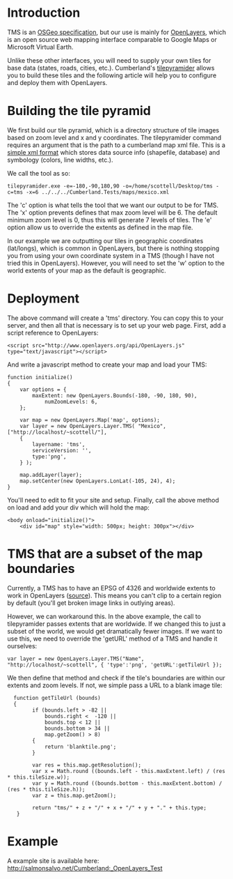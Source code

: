

# Introduction #

TMS is an [OSGeo specification](http://wiki.osgeo.org/wiki/Tile_Map_Service_Specification), but our use is mainly for [OpenLayers](http://openlayers.org/), which is an open source web mapping interface comparable to Google Maps or Microsoft Virtual Earth.

Unlike these other interfaces, you will need to supply your own tiles for base data (states, roads, cities, etc.).  Cumberland's [tilepyramider](tilepyramider.md) allows you to build these tiles and the following article will help you to configure and deploy them with OpenLayers.

# Building the tile pyramid #

We first build our tile pyramid, which is a directory structure of tile images based on zoom level and x and y coordinates.  The tilepyramider command requires an argument that is the path to a cumberland map xml file.  This is a [simple xml format](mapXmlFormat.md) which stores data source info (shapefile, database) and symbology (colors, line widths, etc.).

We call the tool as so:

```
tilepyramider.exe -e=-180,-90,180,90 -o=/home/scottell/Desktop/tms -c=tms -x=6 ../../../Cumberland.Tests/maps/mexico.xml
```

The 'c' option is what tells the tool that we want our output to be for TMS.  The 'x' option prevents defines that max  zoom level will be 6.  The default minimum zoom level is 0, thus this will generate 7 levels of tiles. The 'e' option allow us to override the extents as defined in the map file.

In our example we are outputting our tiles in geographic coordinates (lat/longs), which is common in OpenLayers, but there is nothing stopping you from using your own coordinate system in a TMS (though I have not tried this in OpenLayers).  However, you will need to set the 'w' option to the world extents of your map as the default is geographic.

# Deployment #

The above command will create a 'tms' directory.  You can copy this to your server, and then all that is necessary is to set up your web page.  First, add a script reference to OpenLayers:

```
<script src="http://www.openlayers.org/api/OpenLayers.js" type="text/javascript"></script>
```

And write a javascript method to create your map and load your TMS:

```
function initialize()
{
    var options = {
        maxExtent: new OpenLayers.Bounds(-180, -90, 180, 90),
            numZoomLevels: 6,
    };

    var map = new OpenLayers.Map('map', options);
    var layer = new OpenLayers.Layer.TMS( "Mexico", ["http://localhost/~scottell/"],
    {
        layername: 'tms',
        serviceVersion: '',
        type:'png',
    } );
   
    map.addLayer(layer);
    map.setCenter(new OpenLayers.LonLat(-105, 24), 4);
}
```

You'll need to edit to fit your site and setup.  Finally, call the above method on load and add your div which will hold the map:

```
<body onload="initialize()">
    <div id="map" style="width: 500px; height: 300px"></div>
```

# TMS that are a subset of the map boundaries #

Currently, a TMS has to have an EPSG of 4326 and worldwide extents to work in OpenLayers ([source](http://openlayers.org/pipermail/users/2008-April/005449.html)). This means you can't clip to a certain region by default (you'll get broken image links in outlying areas).

However, we can workaround this.  In the above example, the call to tilepyramider passes extents that are worldwide.  If we changed this to just a subset of the world, we would get dramatically fewer images.  If we want to use this, we need to override the 'getURL' method of a TMS and handle it ourselves:

```
var layer = new OpenLayers.Layer.TMS("Name", "http://localhost/~scottell", { 'type':'png', 'getURL':getTileUrl });
```

We then define that method and check if the tile's boundaries are within our extents and zoom levels.  If not, we simple pass a URL to a blank image tile:

```
  function getTileUrl (bounds)
  {
  		if (bounds.left > -82 ||
  			bounds.right <  -120 ||
  			bounds.top < 12 ||
  			bounds.bottom > 34 ||
  			map.getZoom() > 8)
  		{
  			return 'blanktile.png';
  		}
  
        var res = this.map.getResolution();
        var x = Math.round ((bounds.left - this.maxExtent.left) / (res * this.tileSize.w));
        var y = Math.round ((bounds.bottom - this.maxExtent.bottom) / (res * this.tileSize.h));
        var z = this.map.getZoom();
        
        return "tms/" + z + "/" + x + "/" + y + "." + this.type; 
   }    
```

# Example #

A example site is available here: http://salmonsalvo.net/Cumberland:_OpenLayers_Test